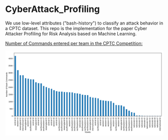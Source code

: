 # CyberAttack_Profiling
We use low-level attributes ("bash-history") to classify an attack behavior in a CPTC dataset. This repo is the implementation for the paper Cyber Attacker Profiling for Risk Analysis based on Machine Learning.


<u>Number of Commands entered per team in the CPTC Competition:</u>

![alt text](https://github.com/ashishjv1/CyberAttack_Profiling/blob/main/fig3.png?raw=true)
